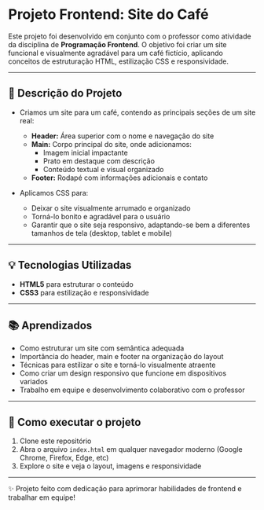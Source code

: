 # Projeto Frontend: Site do Café

Este projeto foi desenvolvido em conjunto com o professor como atividade da disciplina de **Programação Frontend**. O objetivo foi criar um site funcional e visualmente agradável para um café fictício, aplicando conceitos de estruturação HTML, estilização CSS e responsividade.

---

## 📝 Descrição do Projeto

- Criamos um site para um café, contendo as principais seções de um site real:  
  - **Header:** Área superior com o nome e navegação do site  
  - **Main:** Corpo principal do site, onde adicionamos:  
    - Imagem inicial impactante  
    - Prato em destaque com descrição  
    - Conteúdo textual e visual organizado  
  - **Footer:** Rodapé com informações adicionais e contato

- Aplicamos CSS para:  
  - Deixar o site visualmente arrumado e organizado  
  - Torná-lo bonito e agradável para o usuário  
  - Garantir que o site seja responsivo, adaptando-se bem a diferentes tamanhos de tela (desktop, tablet e mobile)

---

## 💡 Tecnologias Utilizadas

- **HTML5** para estruturar o conteúdo  
- **CSS3** para estilização e responsividade

---

## 📚 Aprendizados

- Como estruturar um site com semântica adequada  
- Importância do header, main e footer na organização do layout  
- Técnicas para estilizar o site e torná-lo visualmente atraente  
- Como criar um design responsivo que funcione em dispositivos variados  
- Trabalho em equipe e desenvolvimento colaborativo com o professor

---

## 🚀 Como executar o projeto

1. Clone este repositório  
2. Abra o arquivo `index.html` em qualquer navegador moderno (Google Chrome, Firefox, Edge, etc)  
3. Explore o site e veja o layout, imagens e responsividade

---

✨ Projeto feito com dedicação para aprimorar habilidades de frontend e trabalhar em equipe!
